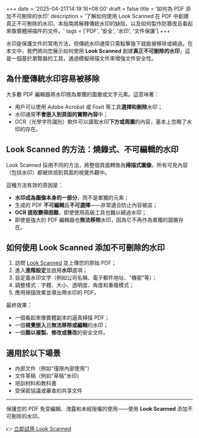 +++
date = '2025-04-21T14:19:16+08:00'
draft = false
title = '如何為 PDF 添加不可刪除的水印'
description = '了解如何使用 Look Scanned 在 PDF 中創建真正不可刪除的水印。本指南將解釋傳統水印的缺陷，以及如何製作防篡改且看起來像實體掃描件的文件。'
tags = ['PDF', '安全', '水印', '文件保護']
+++

水印是保護文件的常用方法，但傳統水印通常只需點擊幾下就能被移除或繞過。在本文中，我們將向您展示如何使用 **Look Scanned** 創建**真正不可刪除的水印**，這是一個基於瀏覽器的工具，通過模擬掃描文件來增強文件安全性。

## 為什麼傳統水印容易被移除

大多數 PDF 編輯器將水印視為單獨的圖層或文字元素。這意味著：

- 用戶可以使用 Adobe Acrobat 或 Foxit 等工具**選擇和刪除**水印；
- 水印通常**不會嵌入到頁面的實際內容**中；
- OCR（光學字符識別）軟件可以讀取水印**下方或周圍**的內容，基本上忽略了水印的存在。

## Look Scanned 的方法：燒錄式、不可編輯的水印

Look Scanned 採用不同的方法，將整個頁面轉換為**掃描式圖像**，所有可見內容（包括水印）都被烘焙到頁面的視覺外觀中。

這種方法有效的原因是：

- **水印成為圖像本身的一部分**，而不是單獨的元素；
- 生成的 PDF **不可編輯**且**不可選擇**——非常適合防止內容被盜；
- **OCR 提取變得困難**，即使使用高級工具也難以繞過水印；
- 即使是強大的 PDF 編輯器也**無法移除**水印，因為它不再作為單獨的圖層存在。

## 如何使用 Look Scanned 添加不可刪除的水印

1. 訪問 [Look Scanned](https://lookscanned.io) 並上傳您的原始 PDF；
2. 進入**進階設定**並啟用**水印**選項；
3. 自定義水印文字（例如公司名稱、電子郵件地址、"機密"等）；
4. 調整樣式：字體、大小、透明度、角度和重複模式；
5. 應用掃描效果並導出帶水印的 PDF。

最終效果：

- 一個看起來像實體副本的逼真掃描 PDF；
- 一個**視覺嵌入**且**無法移除或編輯**的水印；
- 一個**難以複製、修改或篡改**的安全文件。

## 適用於以下場景

- 內部文件（例如"僅限內部使用"）
- 文件草稿（例如"草稿"水印）
- 培訓材料和教科書
- 受保密協議或審查的共享文件

---

保護您的 PDF 免受編輯、洩露和未經授權的使用——使用 **Look Scanned** 添加不可刪除的水印。

👉 [立即試用 Look Scanned](https://lookscanned.io) 